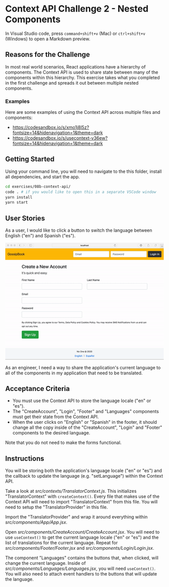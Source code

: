 # Context API Challenge 2 - Nested Components

In Visual Studio code, press `command+shift+v` (Mac) or `ctrl+shift+v` (Windows) to open a Markdown preview.

## Reasons for the Challenge

In most real world scenarios, React applications have a hierarchy of components. The Context API is used to share state between many of the components within this hierarchy. This exercise takes what you completed in the first challenge and spreads it out between multiple nested components.

### Examples

Here are some examples of using the Context API across multiple files and components:

- https://codesandbox.io/s/xmo1j8l5z?fontsize=14&hidenavigation=1&theme=dark
- https://codesandbox.io/s/usecontext-v36ew?fontsize=14&hidenavigation=1&theme=dark

## Getting Started

Using your command line, you will need to navigate to the this folder, install all dependencies, and start the app.

```bash
cd exercises/08b-context-api/
code . # if you would like to open this in a separate VSCode window
yarn install
yarn start
```

## User Stories

As a user, I would like to click a button to switch the language between English ("en") and Spanish ("es").

![Creating a multi-lingual application with the Context API and nested components](08b-context-api.gif)

As an engineer, I need a way to share the application's current language to all of the components in my application that need to be translated.

## Acceptance Criteria

- You must use the Context API to store the language locale ("en" or "es").
- The "CreateAccount", "Login", "Footer" and "Languages" components must get their state from the Context API.
- When the user clicks on "English" or "Spanish" in the footer, it should change all the copy inside of the "CreateAccount", "Login" and "Footer" components to the desired language.

Note that you do not need to make the forms functional.

## Instructions

You will be storing both the application's language locale ("en" or "es") and the callback to update the language (e.g. "setLanguage") within the Context API.

Take a look at _src/contexts/TranslatorContext.js_. This initializes "TranslatorContext" with `createContext()`. Every file that makes use of the Context API will need to import "TranslatorContext" from this file. You will need to setup the "TranslatorProvider" in this file.

Import the "TranslatorProvider" and wrap it around everything within _src/components/App/App.jsx_.

Open _src/components/CreateAccount/CreateAccount.jsx_. You will need to use `useContext()` to get the current language locale ("en" or "es") and the list of translations for the current language. Repeat for _src/components/Footer/Footer.jsx_ and _src/components/Login/Login.jsx_.

The component "Languages" contains the buttons that, when clicked, will change the current language. Inside of _src/components/Languages/Languages.jsx_, you will need `useContext()`. You will also need to attach event handlers to the buttons that will update the language.
